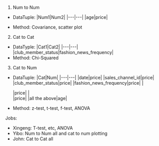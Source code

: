 1. Num to Num 
  - DataTuple:
|Num1|Num2|
|---|---|
  |age|price|

  - Method: Covariance, scatter plot
2. Cat to Cat
  - DataTyple: 
|Cat1|Cat2|
|---|---|
|club_member_status|fashion_news_frequency|
  - Method: Chi-Squared 
3. Cat to Num
  - DataTuple: 
|Cat|Num|
|---|---|
|date|price|
|sales_channel_id|price|
|club_member_status|price|
|fashion_news_frequency|price|
|<article category>|price|
|<article color>|price|
|all the above|age|

  
  - Method: z-test, t-test, f-test, ANOVA 

  Jobs:
  - Xingeng: T-test, etc, ANOVA
  - Yibo: Num to Num all and cat to num plotting
  - John: Cat to Cat all


